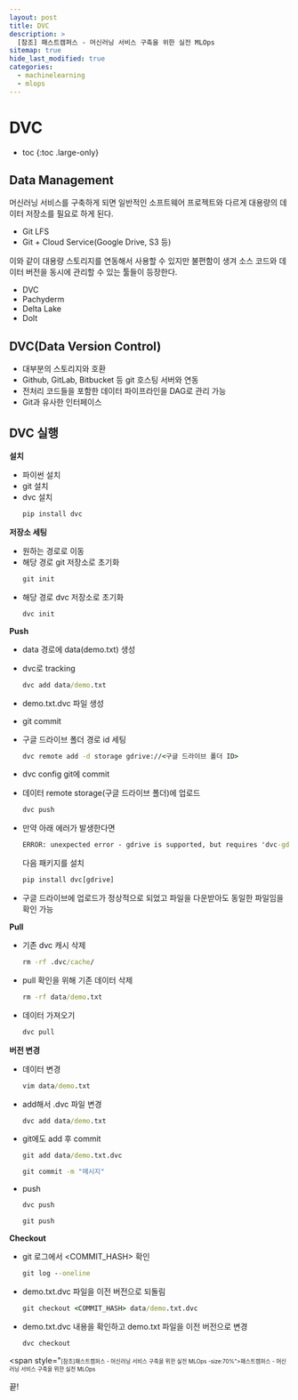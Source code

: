 ```yaml
---
layout: post
title: DVC
description: >
  [참조] 패스트캠퍼스 - 머신러닝 서비스 구축을 위한 실전 MLOps
sitemap: true
hide_last_modified: true
categories:
  - machinelearning
  - mlops
---
```


# DVC

* toc
{:toc .large-only}

## Data Management

머신러닝 서비스를 구축하게 되면 일반적인 소프트웨어 프로젝트와 다르게 대용량의 데이터 저장소를 필요로 하게 된다.

- Git LFS
- Git + Cloud Service(Google Drive, S3 등)

이와 같이 대용량 스토리지를 연동해서 사용할 수 있지만 불편함이 생겨 소스 코드와 데이터 버전을 동시에 관리할 수 있는 툴들이 등장한다.

- DVC
- Pachyderm
- Delta Lake
- Dolt

## DVC(Data Version Control)

- 대부분의 스토리지와 호환
- Github, GitLab, Bitbucket 등 git 호스팅 서버와 연동
- 전처리 코드들을 포함한 데이터 파이프라인을 DAG로 관리 가능
- Git과 유사한 인터페이스

## DVC 실행

**설치**

- 파이썬 설치
- git 설치
- dvc 설치
  ```cmd
  pip install dvc
  ```

**저장소 세팅**

- 원하는 경로로 이동
- 해당 경로 git 저장소로 초기화
  ```cmd
  git init
  ```
- 해당 경로 dvc 저장소로 초기화
  ```cmd
  dvc init
  ```

**Push**

- data 경로에 data(demo.txt) 생성
- dvc로 tracking
  ```cmd
  dvc add data/demo.txt
  ```
- demo.txt.dvc 파일 생성
- git commit
- 구글 드라이브 폴더 경로 id 세팅
  ```cmd
  dvc remote add -d storage gdrive://<구글 드라이브 폴더 ID>
  ```
- dvc config git에 commit
- 데이터 remote storage(구글 드라이브 폴더)에 업로드
  ```cmd
  dvc push
  ```

- 만약 아래 에러가 발생한다면

  ```cmd
  ERROR: unexpected error - gdrive is supported, but requires 'dvc-gdrive' to be installed: No module named 'dvc_gdrive'
  ```

  다음 패키지를 설치

  ```cmd
  pip install dvc[gdrive]
  ```
- 구글 드라이브에 업로드가 정상적으로 되었고 파일을 다운받아도 동일한 파일임을 확인 가능

**Pull**

- 기존 dvc 캐시 삭제
  ```cmd
  rm -rf .dvc/cache/
  ```
- pull 확인을 위해 기존 데이터 삭제
  ```cmd
  rm -rf data/demo.txt
  ```
- 데이터 가져오기
  ```cmd
  dvc pull
  ```

**버전 변경**

- 데이터 변경
  ```cmd
  vim data/demo.txt
  ```
- add해서 .dvc 파일 변경
  ```cmd
  dvc add data/demo.txt
  ```
- git에도 add 후 commit
  ```cmd
  git add data/demo.txt.dvc
  ```

  ```cmd
  git commit -m "메시지"
  ```
- push

  ```cmd
  dvc push
  ```

  ```cmd
  git push
  ```

**Checkout**

- git 로그에서 <COMMIT_HASH> 확인
  ```cmd
  git log --oneline
  ```

- demo.txt.dvc 파일을 이전 버전으로 되돌림
  ```cmd
  git checkout <COMMIT_HASH> data/demo.txt.dvc
  ```

- demo.txt.dvc 내용을 확인하고 demo.txt 파일을 이전 버전으로 변경
  ```cmd
  dvc checkout
  ```









<span style="<span style="font-size:70%">[참조]패스트캠퍼스 - 머신러닝 서비스 구축을 위한 실전 MLOps
-size:70%">패스트캠퍼스 - 머신러닝 서비스 구축을 위한 실전 MLOps

끝!
